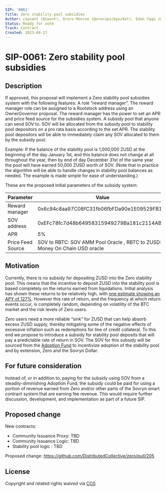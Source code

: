 ```yaml
---
SIP: '0061'
Title: Zero stability pool subsidies
Author: cowsant (@cwsnt), Ororo Monroe (@ororopickpocket), Edan Yago (@YagoBit)
Status: Ready for vote
Track: Contract
Created: 2023-04-27
---
```


# SIP-0061: Zero stability pool subsidies 

## Description  

If approved, this proposal will implement a Zero stability pool subsidies system with the following features:
A role “reward manager”. The reward manager role can be assigned to a Rootstock address using an OwnerGovernor proposal. The reward manager has the power to set an APR and price feed source for the subsidies system.
A subsidy pool that anyone can send SOV to.
SOV will be allocated from the subsidy pool to stability pool depositors on a pro rata basis according to the set APR. The stability pool depositors will be able to immediately claim any SOV allocated to them by the subsidy pool.

Example: If the balance of the stability pool is 1,000,000 ZUSD at the beginning of the day January 1st, and this balance does not change at all throughout the year, then by end of day December 31st of the same year the pool will have earned 50,000 ZUSD worth of SOV. (Note that in practice the algorithm will be able to handle changes in stability pool balances as needed. The example is made simple for ease of understanding.)

These are the proposed initial parameters of the subsidy system:

| Parameter | Value |
| ---------- | ------------ |
| Reward manager | 0x6c94c8aa97C08fC31fb06fbFDa90e1E09529FB13 |
| SOV address | 0xEFc78fc7d48b64958315949279Ba181c2114ABBd |
| APR | 5% |
| Price Feed Source | SOV to RBTC: SOV AMM Pool Oracle , RBTC to ZUSD: Money On Chain USD oracle|




## Motivation  

Currently, there is no subsidy for depositing ZUSD into the Zero stability pool. This means that the incentive to deposit ZUSD into the stability pool is based completely on the returns earned from liquidations. Initial analysis has shown these returns to be relatively high, with [one estimate showing an APY of 127%](https://sovryn.com/all-things-sovryn/fishing-for-gains-in-the-zero-stability-pool). However this rate of return, and the frequency at which return events occur, is completely random, depending on volatility of the BTC market and the risk levels of Zero users.

Zero users need a more reliable “sink” for ZUSD that can help absorb excess ZUSD supply, thereby mitigating some of the negative effects of excessive inflation such as redemptions for line of credit collateral. To this end we propose to introduce a subsidy for stability pool deposits that will pay a predictable rate of return in SOV. The SOV for this subsidy will be sourced from the [Adoption Fund](https://wiki.sovryn.com/en/technical-documents/tokenomics) to incentivize adoption of the stability pool and by extension, Zero and the Sovryn Dollar.

## For future consideration

Instead of, or in addition to, paying for the subsidy using SOV from a steadily-diminishing Adoption Fund, the subsidy could be paid for using a portion of revenue earned from Zero and/or other parts of the Sovryn smart contract system that are earning fee revenue. This would require further discussion, development, and implementation as part of a future SIP.

## Proposed change  


New contracts: 
* Community Issuance Proxy: TBD
* Community Issuance Logic: TBD
* Stability pool logic : TBD
 
Proposed change: https://github.com/DistributedCollective/zero/pull/205

## License
Copyright and related rights waived via [CC0](https://creativecommons.org/publicdomain/zero/1.0/).

